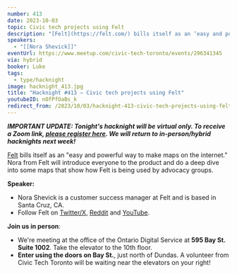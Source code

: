 ```yaml
---
number: 413
date: 2023-10-03
topic: Civic tech projects using Felt
description: "[Felt](https://felt.com/) bills itself as an ‘easy and powerful way to make maps on the internet.’ Nora from Felt will introduce everyone to the product and do a deep dive into some maps that show how Felt is being used by advocacy groups."
speakers:
  - "[[Nora Shevick]]"
eventUrl: https://www.meetup.com/civic-tech-toronto/events/296341345
via: hybrid
booker: Luke
tags:
  - type/hacknight
image: hacknight_413.jpg
title: "Hacknight #413 – Civic tech projects using Felt"
youtubeID: nOfPfOaBs_k
redirect_from: /2023/10/03/hacknight-413-civic-tech-projects-using-felt-with-nora-shevick/
---
```


***IMPORTANT UPDATE: Tonight's hacknight will be virtual only. To receive a Zoom link, [please register here](https://www.meetup.com/civic-tech-toronto/events/296341345). We will return to in-person/hybrid hacknights next week!***

[Felt](https://felt.com/) bills itself as an "easy and powerful way to make maps on the internet." Nora from Felt will introduce everyone to the product and do a deep dive into some maps that show how Felt is being used by advocacy groups.

**Speaker:**

* Nora Shevick is a customer success manager at Felt and is based in Santa Cruz, CA.
* Follow Felt on [Twitter/X](https://twitter.com/felt), [Reddit](https://www.reddit.com/r/felt/) and [YouTube](https://www.youtube.com/@feltmaps).

**Join us in person**:

* We're meeting at the office of the Ontario Digital Service at **595 Bay St. Suite 1002**. Take the elevator to the 10th floor.
* **Enter using the doors on Bay St.**, just north of Dundas. A volunteer from Civic Tech Toronto will be waiting near the elevators on your right!
